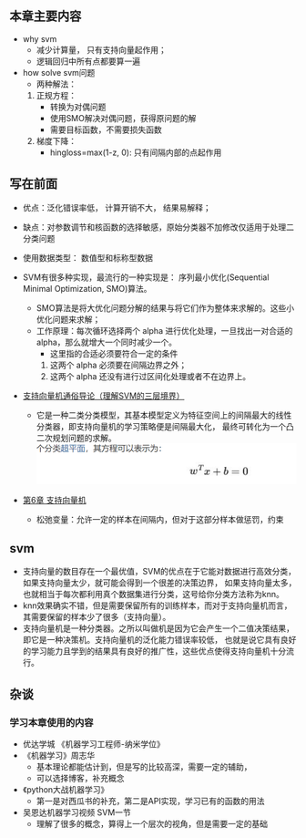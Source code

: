 ## 本章主要内容
* why svm
    * 减少计算量， 只有支持向量起作用；
    * 逻辑回归中所有点都要算一遍
* how solve svm问题
    * 两种解法：
    1. 正规方程：
        * 转换为对偶问题
        * 使用SMO解决对偶问题，获得原问题的解
        * 需要目标函数，不需要损失函数
    2. 梯度下降：
        * hingloss=max(1-z, 0): 只有间隔内部的点起作用


## 写在前面

* 优点：泛化错误率低， 计算开销不大， 结果易解释；
* 缺点：对参数调节和核函数的选择敏感，原始分类器不加修改仅适用于处理二分类问题
* 使用数据类型： 数值型和标称型数据

* SVM有很多种实现，最流行的一种实现是： 序列最小优化(Sequential Minimal Optimization, SMO)算法。
    * SMO算法是将大优化问题分解的结果与将它们作为整体来求解的。这些小优化问题来求解；
    * 工作原理：每次循环选择两个 alpha 进行优化处理，一旦找出一对合适的 alpha，那么就增大一个同时减少一个。
        * 这里指的合适必须要符合一定的条件
        1. 这两个 alpha 必须要在间隔边界之外；
        2. 这两个 alpha 还没有进行过区间化处理或者不在边界上。

* [支持向量机通俗导论（理解SVM的三层境界）](https://blog.csdn.net/macyang/article/details/38782399)

    * 它是一种二类分类模型，其基本模型定义为特征空间上的间隔最大的线性分类器，即支持向量机的学习策略便是间隔最大化，
    最终可转化为一个凸二次规划问题的求解。
    ![SVM_超平面方程](readme/SVM_超平面方程.png)

* [第6章 支持向量机](https://github.com/apachecn/MachineLearning/blob/master/docs/6.%E6%94%AF%E6%8C%81%E5%90%91%E9%87%8F%E6%9C%BA.md)
    * 松弛变量：允许一定的样本在间隔内，但对于这部分样本做惩罚，约束



## svm 

* 支持向量的数目存在一个最优值，SVM的优点在于它能对数据进行高效分类，如果支持向量太少，就可能会得到一个很差的决策边界，
如果支持向量太多，也就相当于每次都利用真个数据集进行分类，这号给你分类方法称为knn。
* knn效果确实不错，但是需要保留所有的训练样本，而对于支持向量机而言，其需要保留的样本少了很多（支持向量）。
* 支持向量机是一种分类器。之所以叫做机是因为它会产生一个二值决策结果，即它是一种决策机。支持向量机的泛化能力错误率较低，
也就是说它具有良好的学习能力且学到的结果具有良好的推广性，这些优点使得支持向量机十分流行。



## 杂谈

### 学习本章使用的内容

* 优达学城 《机器学习工程师-纳米学位》
* 《机器学习》周志华
    * 基本理论都能估计到，但是写的比较高深，需要一定的辅助，
    * 可以选择博客，补充概念
* 《python大战机器学习》 
    * 第一是对西瓜书的补充，第二是API实现，学习已有的函数的用法
* 吴恩达机器学习视频 SVM一节
    * 理解了很多的概念，算得上一个层次的视角，但是需要一定的基础
